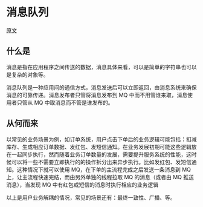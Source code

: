 # 消息队列

[原文](https://www.jianshu.com/p/79ca08116d57)

## 什么是

消息是指在应用程序之间传送的数据，消息具体来看，可以是简单的字符串也可以是复杂的对象等。

消息队列是一种应用间的通信方式，消息发送后可以立即返回，由消息系统来确保消息的可靠传递。消息发布者只管将消息发布到 MQ 中而不用管谁来取，消息使用者只管从 MQ 中取消息而不管是谁发布的。

## 从何而来

以常见的业务场景为例，如订单系统，用户点击下单后的业务逻辑可能包括：扣减库存、生成相应订单数据、发红包、发短信通知。在业务发展初期可能这些逻辑放在一起同步执行，然而随着业务订单数量的发展，需要提升服务系统的性能，这时候可以将一些不需要立即执行的的操作拆分出来异步执行。比如发红包、发短信通知。这种情况下就可以使用 MQ，在下单的主流程完成之后发送一条消息到 MQ 上，让主流程快速完结，而由另外单独的线程拉取 MQ 的消息（或者由 MQ 推送消息），当发现 MQ 中有红包或短信的消息时执行相应的业务逻辑

以上是用户业务解耦的情况，常见的场景还有：最终一致性、广播、等。
